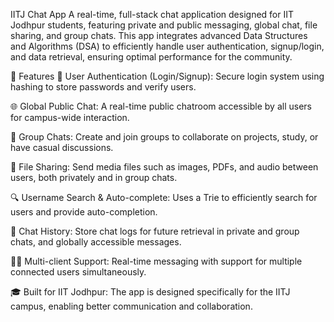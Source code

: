 IITJ Chat App
A real-time, full-stack chat application designed for IIT Jodhpur students, featuring private and public messaging, global chat, file sharing, and group chats. This app integrates advanced Data Structures and Algorithms (DSA) to efficiently handle user authentication, signup/login, and data retrieval, ensuring optimal performance for the community.

🚀 Features
🔐 User Authentication (Login/Signup): Secure login system using hashing to store passwords and verify users.

🌐 Global Public Chat: A real-time public chatroom accessible by all users for campus-wide interaction.

👥 Group Chats: Create and join groups to collaborate on projects, study, or have casual discussions.

📎 File Sharing: Send media files such as images, PDFs, and audio between users, both privately and in group chats.

🔍 Username Search & Auto-complete: Uses a Trie to efficiently search for users and provide auto-completion.

📝 Chat History: Store chat logs for future retrieval in private and group chats, and globally accessible messages.

🧑‍💻 Multi-client Support: Real-time messaging with support for multiple connected users simultaneously.

🎓 Built for IIT Jodhpur: The app is designed specifically for the IITJ campus, enabling better communication and collaboration.

